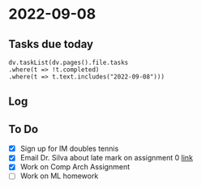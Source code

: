# 2022-09-08
## Tasks due today
```dataviewjs
dv.taskList(dv.pages().file.tasks
.where(t => !t.completed)
.where(t => t.text.includes("2022-09-08")))
```
## Log

## To Do
- [x] Sign up for IM doubles tennis
- [x] Email Dr. Silva about late mark on assignment 0 [link](https://ufl.instructure.com/courses/459156/grades)
- [x] Work on Comp Arch Assignment
- [ ] Work on ML homework
